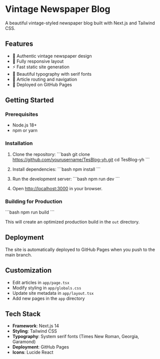 # Vintage Newspaper Blog

A beautiful vintage-styled newspaper blog built with Next.js and Tailwind CSS.

## Features

- 📰 Authentic vintage newspaper design
- 📱 Fully responsive layout
- ⚡ Fast static site generation
- 🎨 Beautiful typography with serif fonts
- 🔗 Article routing and navigation
- 🚀 Deployed on GitHub Pages

## Getting Started

### Prerequisites

- Node.js 18+ 
- npm or yarn

### Installation

1. Clone the repository:
\`\`\`bash
git clone https://github.com/yourusername/TesBlog-yh.git
cd TesBlog-yh
\`\`\`

2. Install dependencies:
\`\`\`bash
npm install
\`\`\`

3. Run the development server:
\`\`\`bash
npm run dev
\`\`\`

4. Open [http://localhost:3000](http://localhost:3000) in your browser.

### Building for Production

\`\`\`bash
npm run build
\`\`\`

This will create an optimized production build in the `out` directory.

## Deployment

The site is automatically deployed to GitHub Pages when you push to the main branch.

## Customization

- Edit articles in `app/page.tsx`
- Modify styling in `app/globals.css`
- Update site metadata in `app/layout.tsx`
- Add new pages in the `app` directory

## Tech Stack

- **Framework**: Next.js 14
- **Styling**: Tailwind CSS
- **Typography**: System serif fonts (Times New Roman, Georgia, Garamond)
- **Deployment**: GitHub Pages
- **Icons**: Lucide React
